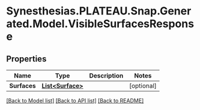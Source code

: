 # Synesthesias.PLATEAU.Snap.Generated.Model.VisibleSurfacesResponse

## Properties

Name | Type | Description | Notes
------------ | ------------- | ------------- | -------------
**Surfaces** | [**List&lt;Surface&gt;**](Surface.md) |  | [optional] 

[[Back to Model list]](../README.md#documentation-for-models) [[Back to API list]](../README.md#documentation-for-api-endpoints) [[Back to README]](../README.md)

